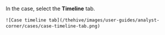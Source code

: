In the case, select the **Timeline** tab.

    ![Case timeline tab](/thehive/images/user-guides/analyst-corner/cases/case-timeline-tab.png)